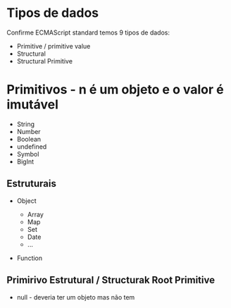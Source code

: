 # Tipos de dados

Confirme ECMAScript standard temos 9 tipos de dados:

 * Primitive / primitive value
 * Structural
 * Structural Primitive

 # Primitivos - n é um objeto e o valor é imutável

 * String
 * Number
 * Boolean
 * undefined
 * Symbol
 * BigInt

 ## Estruturais

* Object
    * Array
    * Map
    * Set
    * Date
    * ...

* Function

## Primirivo Estrutural / Structurak Root Primitive

* null - deveria ter um objeto mas não tem 



